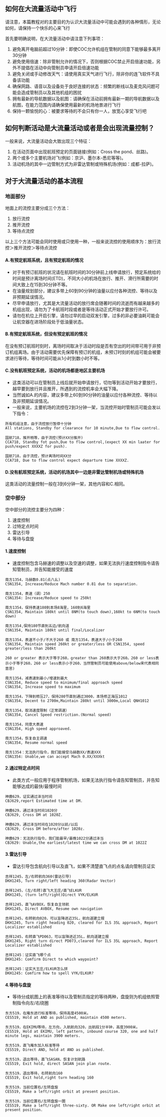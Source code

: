 ## 如何在大流量活动中飞行
请注意，本篇教程对的主要目的为认识大流量活动中可能会遇到的各种情形，无论如何，请保持一个快乐的心来飞行

首先要明确说明，在大流量活动中请注意下列事项：
1. 避免离开电脑前超过10分钟：即使COC允许机组在管制的同意下能够最多离开30分钟
2. 避免使用倍速：除非管制允许的情况下，否则根据COC禁止开启倍速功能，另外不提倡在活动中向管制员申请开启倍速功能
3. 避免关闭或手动修改天气：请使用真实天气进行飞行，除非你的连飞软件不具备该功能
4. 确保网路、语音以及设备处于良好连接的状态：频繁的断线以及麦克风问题可能会造成管制员以及其他机组的困扰
5. 拥有最新的导航数据以及航图：请确保在活动前拥有最新一期的导航数据以及航图，在能力范围内请确保使用最新的机场地景进行飞行
6. 保持一颗愉悦的心：被要求等待的不会只有你一人，放宽心享受飞行吧

## 如何判断活动是大流量活动或者是会出现流量控制？
一般来说，大流量活动会大致出现三个特征：
1. 在活动页面中出现航班预定的页面链接(例如：Cross the pond、丝路)。
2. 两个或多个主要机场对飞(例如：京沪、墨尔本-悉尼等等)。
3. 活动机场的其中一边管制方式为非雷达管制或特殊机场(例如：成都-拉萨)。

## 对于大流量活动的基本流程

### 地面部分
地面上的流控主要分成三个方法：
1. 放行流控
2. 推开流控
3. 等待点流控

以上三个方法可能会同时使用或只使用一种，一般来说流控的使用顺序为：放行流控＞推开流控＞等待点流控

#### A.有预定航班系统，且有预定航班的情况
+ 对于有预订航班的状况请在航班时间的30分钟前上线申请放行，预定系统给的时间是预计离场时间(ETD)，不同大小的机场在放行、推开、滑行所需要的时间大致上在15到30分钟不等。
+ 在油量规划部分，建议多带上60到90分钟的油量以应付各种流控、等待以及非预期延误情况。
+ 尽早申请放行，尤其是大流量活动的放行席会随著时间的流逝而有越来越多的机组出现，请勿为了卡航班时段或者是等待活动正式开始才要放行许可。
+ 请勿在机位上开启引擎，请勿过早的启动双发引擎，过多的非必要油耗可能会让航空器在进场阶段处于低油量状态。

#### B.有预定航班系统，但没有预定航班的情况
在没有预订航班时刻时，离场时间取决于活动时段是否有空出的时间带可用于非预订机组离场。由于活动需要优先保障有预订的机组，未预订时刻的机组可能会被要求进行等待，等待时间可能从1小时到数小时不等。

#### C.没有航班预定系统，活动的机场都是地区主要机场
+ 这类活动可以在管制员上线后就开始申请放行，切勿等到活动开始才要放行，越早要到放行并且推开，所遇到的流控机率会大幅下降。
+ 当然诚如A.的内容，建议多带上60到90分钟的油量以应付各种流控、等待以及非预期延误情况。
+ 一般来说，主要机场的流控在2到3分钟一架，当流控开始时管制员可能会发以下指令：
```
所有机组注意，由于流控放行暂停十分钟
All stations, Standby for clearance for 10 minute,Due to flow control.

国航718，推开梢等，由于流控(预计XX分推开)
CCA718, Standby fot push,Due to flow control,(expect XX min laater for push/expect XXXXZ for push).

国航718，由于流控，预计离场时间XX分
CCA718, Due to flow control expect departure time XXXXZ.
```

#### D.没有航班预定系统，活动的机场其中一边是非雷达管制机场或特殊机场
这类活动的流量控制一般在3到6分钟一架，其他内容和C.相同。

### 空中部分
空中部分的流控主要分为四种：
1. 速度控制
2. 过特定点时间
3. 雷达引导
4. 等待与盘旋

#### 1.速度控制
+ 速度控制包含马赫速的调整以及空速的调整，如果无法执行速度控制指令请告知管制员，并告知能接受的速度
```
南方1354，马赫数0.81(点八幺)
CSN1354, Increase/Reduce Mach number 0.81 due to separation.

南方1354，表速（调）250
CSN1354: Increase/Reduce speed to 250kt

南方1354，保持表速180到本场8海里，160到6海里
CSN1354, Maintain 180kt until 8NM(to touch down),160kt to 6NM(to touch down)

南方1354,保持180节直到五边/航向道
CSN1354, Maintain 180kt until final/Localizer

南方1354，表速不小于/不大于260 或 南方1354，表速大于/小于260
CSN1354, Maintain speed 260kt or greater/less OR CSN1354, speed greater/less than 260kt

260 or greater 表示大于等于260，greater than 260表示大于260。260 or less表示小于等于260，260 or less表示小于260，当然管制员可能使用above/below来代表相同意思)

南方1354，减表速到最小/增速到最大
CSN1354, Reduce speed to minimum/final approach speed
CSN1354, Increase speed to maximum

南方1354，下降到修压27，保持280节直到通过3000，本场修正海压1012
CSN1354, Decent to 2700m,Maintain 280kt until 3000m,Local QNH1012

南方1354，取消速度限制（正常调速）
CSN1354, Cancel Speed restriction.(Normal speed)

南方1354，同意大表速
CSN1354, High speed approaved.

南方1354，恢复自主调速
CSN1354, Resume normal speed

南方1354：无法执行指令，我们能接受马赫数XX/表速XXX
CSN1354: Unable,we can accept Mach 0.XX/XXXkt
```

#### 2.通过特定点时间
+ 此类方式一般应用于程序管制机场，如果无法执行指令请告知管制员，并告知能够达成的最快/最慢时间
```
神鹿629，证实通过泽当时间
CBJ629,report Estimated time at DM.

神鹿629，通过泽当时间1020分
CBJ629, Cross DM at 1020Z.

神鹿629，通过泽当时间在1020分以前/以后
CBJ629, Cross DM before/after 1020z.

神鹿629：无法执行指令，我们能最早/最晚1022分通过泽当
CBJ629: Unable,the earliest/latest time we can cross DM at 1022Z
```
#### 3.雷达引导
+ 雷达引导包含航向引导以及直飞，如果不清楚直飞点的点名请向管制员证实
```
吉祥1245，左/右转航向360(雷达引导)
DKH1245, Turn right/left heading 360(Radar Vector)

吉祥1245，(左/右转)直飞大王庄/直飞ELKUR
DKH1245, (turn left/right)Direct VYK/ELKUR

吉祥1245，直飞AVBOX，恢复自主领航
DKH1245, Direct AVBOX, Resume own navigation

吉祥1245，右转航向020，可以盲降进近35L，航向道建立报
DKH1245, Turn right heading 020, cleared for ILS 35L approach, Report Localizer established

吉祥1245，右转直飞PD063，可以盲降进近35L，航向道建立报
DKH1245, Right turn direct PD073,cleared for ILS 35L approach, Report Localizer established

吉祥1245：证实直飞哪个点
DKH1245: Comfirm Direct to which waypoint?

吉祥1245：证实大王庄/ELKUR怎么拼
DKH1245: Comfirm how to spell VYK/ELKUR?
```

#### 4.等待与盘旋
+ 等待分成航图上的表准等待以及管制员指定的等待两种，盘旋则为机组依照管制指令向左/右绕圈
```
东方519，在庵东进行标准等待，保持高度4500米。
CES519, Hold at AND as published, maintain 4500 meters.

东方519，在EKIMU等待，左方向，入航航向320，出航段1分半钟，高度3900米。
CES519, Hold at EKIMU, left pattern, inbound course 320, one and half minute legs, maintain 3900 meters.

东方519，直飞庵东加入标准等待
CES519, Direct AND, hold at AND as published.

东方519，退出等待，直飞SASAN，恢复计划航路
CES519, Exit hold, direct SASAN join plan route.

东方519，退出等待，右转航向160
CES519, Exit hold,right turn heading 160

东方519，当前位置右/左转盘旋
CES519, Make a left/right orbit at present position.

东方519，当前位置右/左转盘旋一圈
CES519, Make a left/right three-sixty. OR Make one left/right orbit at present position.
```